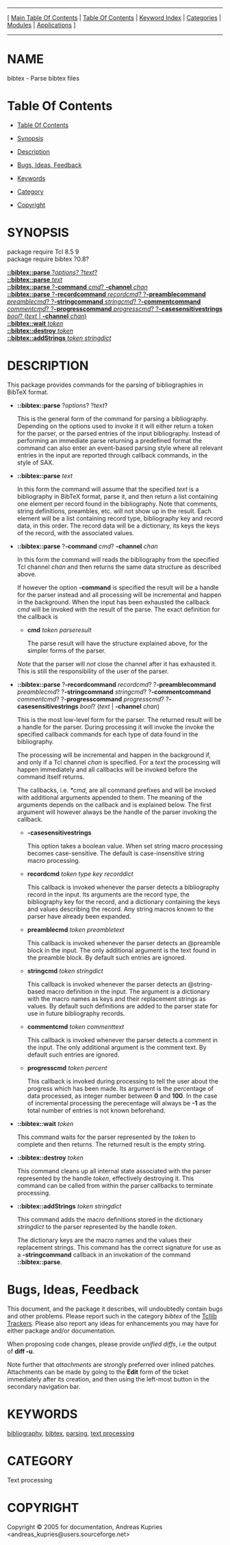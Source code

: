 
[//000000001]: # (bibtex \- bibtex)
[//000000002]: # (Generated from file 'bibtex\.man' by tcllib/doctools with format 'markdown')
[//000000003]: # (Copyright &copy; 2005 for documentation, Andreas Kupries <andreas\_kupries@users\.sourceforge\.net>)
[//000000004]: # (bibtex\(n\) 0\.8 tcllib "bibtex")

<hr> [ <a href="../../../../toc.md">Main Table Of Contents</a> &#124; <a
href="../../../toc.md">Table Of Contents</a> &#124; <a
href="../../../../index.md">Keyword Index</a> &#124; <a
href="../../../../toc0.md">Categories</a> &#124; <a
href="../../../../toc1.md">Modules</a> &#124; <a
href="../../../../toc2.md">Applications</a> ] <hr>

# NAME

bibtex \- Parse bibtex files

# <a name='toc'></a>Table Of Contents

  - [Table Of Contents](#toc)

  - [Synopsis](#synopsis)

  - [Description](#section1)

  - [Bugs, Ideas, Feedback](#section2)

  - [Keywords](#keywords)

  - [Category](#category)

  - [Copyright](#copyright)

# <a name='synopsis'></a>SYNOPSIS

package require Tcl 8\.5 9  
package require bibtex ?0\.8?  

[__::bibtex::parse__ ?*options*? ?*text*?](#1)  
[__::bibtex::parse__ *text*](#2)  
[__::bibtex::parse__ ?__\-command__ *cmd*? __\-channel__ *chan*](#3)  
[__::bibtex::parse__ ?__\-recordcommand__   *recordcmd*? ?__\-preamblecommand__ *preamblecmd*? ?__\-stringcommand__   *stringcmd*? ?__\-commentcommand__  *commentcmd*? ?__\-progresscommand__ *progresscmd*? ?__\-casesensitivestrings__ *bool*? \(*text* &#124; __\-channel__ *chan*\)](#4)  
[__::bibtex::wait__ *token*](#5)  
[__::bibtex::destroy__ *token*](#6)  
[__::bibtex::addStrings__ *token* *stringdict*](#7)  

# <a name='description'></a>DESCRIPTION

This package provides commands for the parsing of bibliographies in BibTeX
format\.

  - <a name='1'></a>__::bibtex::parse__ ?*options*? ?*text*?

    This is the general form of the command for parsing a bibliography\.
    Depending on the options used to invoke it it will either return a token for
    the parser, or the parsed entries of the input bibliography\. Instead of
    performing an immediate parse returning a predefined format the command can
    also enter an event\-based parsing style where all relevant entries in the
    input are reported through callback commands, in the style of SAX\.

  - <a name='2'></a>__::bibtex::parse__ *text*

    In this form the command will assume that the specified *text* is a
    bibliography in BibTeX format, parse it, and then return a list containing
    one element per record found in the bibliography\. Note that comments, string
    definitions, preambles, etc\. will not show up in the result\. Each element
    will be a list containing record type, bibliography key and record data, in
    this order\. The record data will be a dictionary, its keys the keys of the
    record, with the associated values\.

  - <a name='3'></a>__::bibtex::parse__ ?__\-command__ *cmd*? __\-channel__ *chan*

    In this form the command will reads the bibliography from the specified Tcl
    channel *chan* and then returns the same data structure as described
    above\.

    If however the option __\-command__ is specified the result will be a
    handle for the parser instead and all processing will be incremental and
    happen in the background\. When the input has been exhausted the callback
    *cmd* will be invoked with the result of the parse\. The exact definition
    for the callback is

      * __cmd__ *token* *parseresult*

        The parse result will have the structure explained above, for the
        simpler forms of the parser\.

    *Note* that the parser will *not* close the channel after it has
    exhausted it\. This is still the responsibility of the user of the parser\.

  - <a name='4'></a>__::bibtex::parse__ ?__\-recordcommand__   *recordcmd*? ?__\-preamblecommand__ *preamblecmd*? ?__\-stringcommand__   *stringcmd*? ?__\-commentcommand__  *commentcmd*? ?__\-progresscommand__ *progresscmd*? ?__\-casesensitivestrings__ *bool*? \(*text* &#124; __\-channel__ *chan*\)

    This is the most low\-level form for the parser\. The returned result will be
    a handle for the parser\. During processing it will invoke the invoke the
    specified callback commands for each type of data found in the bibliography\.

    The processing will be incremental and happen in the background if, and only
    if a Tcl channel *chan* is specified\. For a *text* the processing will
    happen immediately and all callbacks will be invoked before the command
    itself returns\.

    The callbacks, i\.e\. *\*cmd*, are all command prefixes and will be invoked
    with additional arguments appended to them\. The meaning of the arguments
    depends on the callback and is explained below\. The first argument will
    however always be the handle of the parser invoking the callback\.

      * __\-casesensitivestrings__

        This option takes a boolean value\. When set string macro processing
        becomes case\-sensitive\. The default is case\-insensitive string macro
        processing\.

      * __recordcmd__ *token* *type* *key* *recorddict*

        This callback is invoked whenever the parser detects a bibliography
        record in the input\. Its arguments are the record type, the bibliography
        key for the record, and a dictionary containing the keys and values
        describing the record\. Any string macros known to the parser have
        already been expanded\.

      * __preamblecmd__ *token* *preambletext*

        This callback is invoked whenever the parser detects an @preamble block
        in the input\. The only additional argument is the text found in the
        preamble block\. By default such entries are ignored\.

      * __stringcmd__ *token* *stringdict*

        This callback is invoked whenever the parser detects an @string\-based
        macro definition in the input\. The argument is a dictionary with the
        macro names as keys and their replacement strings as values\. By default
        such definitions are added to the parser state for use in future
        bibliography records\.

      * __commentcmd__ *token* *commenttext*

        This callback is invoked whenever the parser detects a comment in the
        input\. The only additional argument is the comment text\. By default such
        entries are ignored\.

      * __progresscmd__ *token* *percent*

        This callback is invoked during processing to tell the user about the
        progress which has been made\. Its argument is the percentage of data
        processed, as integer number between __0__ and __100__\. In the
        case of incremental processing the perecentage will always be __\-1__
        as the total number of entries is not known beforehand\.

  - <a name='5'></a>__::bibtex::wait__ *token*

    This command waits for the parser represented by the *token* to complete
    and then returns\. The returned result is the empty string\.

  - <a name='6'></a>__::bibtex::destroy__ *token*

    This command cleans up all internal state associated with the parser
    represented by the handle *token*, effectively destroying it\. This command
    can be called from within the parser callbacks to terminate processing\.

  - <a name='7'></a>__::bibtex::addStrings__ *token* *stringdict*

    This command adds the macro definitions stored in the dictionary
    *stringdict* to the parser represented by the handle *token*\.

    The dictionary keys are the macro names and the values their replacement
    strings\. This command has the correct signature for use as a
    __\-stringcommand__ callback in an invokation of the command
    __::bibtex::parse__\.

# <a name='section2'></a>Bugs, Ideas, Feedback

This document, and the package it describes, will undoubtedly contain bugs and
other problems\. Please report such in the category *bibtex* of the [Tcllib
Trackers](http://core\.tcl\.tk/tcllib/reportlist)\. Please also report any ideas
for enhancements you may have for either package and/or documentation\.

When proposing code changes, please provide *unified diffs*, i\.e the output of
__diff \-u__\.

Note further that *attachments* are strongly preferred over inlined patches\.
Attachments can be made by going to the __Edit__ form of the ticket
immediately after its creation, and then using the left\-most button in the
secondary navigation bar\.

# <a name='keywords'></a>KEYWORDS

[bibliography](\.\./\.\./\.\./\.\./index\.md\#bibliography),
[bibtex](\.\./\.\./\.\./\.\./index\.md\#bibtex),
[parsing](\.\./\.\./\.\./\.\./index\.md\#parsing), [text
processing](\.\./\.\./\.\./\.\./index\.md\#text\_processing)

# <a name='category'></a>CATEGORY

Text processing

# <a name='copyright'></a>COPYRIGHT

Copyright &copy; 2005 for documentation, Andreas Kupries <andreas\_kupries@users\.sourceforge\.net>
